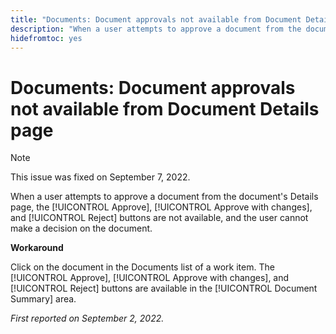 ```yaml
---
title: "Documents: Document approvals not available from Document Details page"
description: "When a user attempts to approve a document from the document's Details page, the [!UICONTROL Approve], [!UICONTROL Approve with changes], and [!UICONTROL Reject] buttons are not available, and the user cannot make a decision on the document."
hidefromtoc: yes
---
```


# Documents: Document approvals not available from Document Details page

<!--This known issue is listed on both the Workfront page and Workfront Proof page-->

>[!NOTE]
>
>This issue was fixed on September 7, 2022.

When a user attempts to approve a document from the document's Details page, the [!UICONTROL Approve], [!UICONTROL Approve with changes], and [!UICONTROL Reject] buttons are not available, and the user cannot make a decision on the document.

**Workaround**

Click on the document in the Documents list of a work item. The [!UICONTROL Approve], [!UICONTROL Approve with changes], and [!UICONTROL Reject] buttons are available in the [!UICONTROL Document Summary] area.

_First reported on September 2, 2022._


